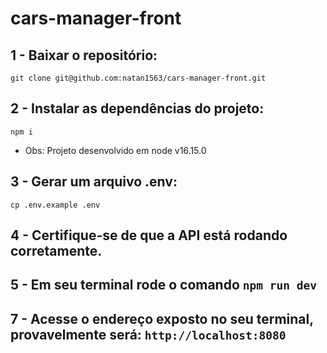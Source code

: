 # cars-manager-front

## 1 - Baixar o repositório:
```git clone git@github.com:natan1563/cars-manager-front.git```

## 2 - Instalar as dependências do projeto:
```npm i```
- Obs: Projeto desenvolvido em node v16.15.0

## 3 - Gerar um arquivo .env:
```cp .env.example .env```

## 4 - Certifique-se de que a API está rodando corretamente.

## 5 - Em seu terminal rode o comando ```npm run dev```

## 7 - Acesse o endereço exposto no seu terminal, provavelmente será: ```http://localhost:8080```
